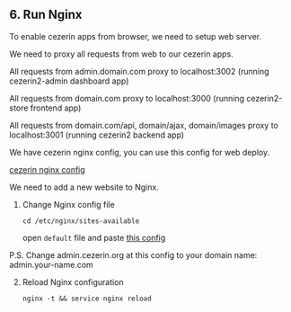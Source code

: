 ## 6. Run Nginx

To enable cezerin apps from browser, we need to setup web server.

We need to proxy all requests from web to our cezerin apps.

All requests from admin.domain.com proxy to localhost:3002 (running cezerin2-admin dashboard app)

All requests from domain.com proxy to localhost:3000 (running cezerin2-store frontend app) 

All requests from domain.com/api, domain/ajax, domain/images proxy to localhost:3001 (running cezerin2 backend app) 


We have cezerin nginx config, you can use this config for web deploy.

[cezerin nginx config](https://raw.githubusercontent.com/Cezerin2/cezerin2/master/docs/nginx.md)

We need to add a new website to Nginx.

1. Change Nginx config file
    ```
    cd /etc/nginx/sites-available
    ```

    open `default` file and paste [this config](https://raw.githubusercontent.com/Cezerin2/cezerin2/master/docs/nginx.md)

P.S. Change admin.cezerin.org at this config to your domain name: admin.your-name.com

2. Reload Nginx configuration
    ```
    nginx -t && service nginx reload
    ```
    